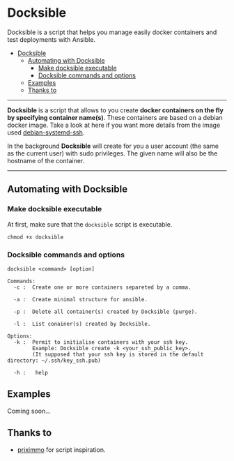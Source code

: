 # Docksible

Docksible is a script that helps you manage easily docker containers and test deployments with Ansible.

- [Docksible](#docksible)
  - [Automating with Docksible](#automating-with-docksible)
    - [Make docksible executable](#make-docksible-executable)
    - [Docksible commands and options](#docksible-commands-and-options)
  - [Examples](#examples)
  - [Thanks to](#thanks-to)

---

**Docksible** is a script that allows to you create **docker containers on the fly by specifying container name(s)**. These containers are based on a debian docker image. Take a look at here if you want more details from the image used [debian-systemd-ssh](https://github.com/sram-z/debian-systemd-ssh).

In the background **Docksible** will create for you a user account (the same as the current user) with sudo privileges. The given name will also be the hostname of the container.

---

## Automating with Docksible

### Make docksible executable

At first, make sure that the `docksible` script is executable.

`chmod +x docksible`

### Docksible commands and options

```console
docksible <command> [option]

Commands:
  -c :  Create one or more containers separeted by a comma.
 
  -a :  Create minimal structure for ansible.
 
  -p :  Delete all container(s) created by Docksible (purge).

  -l :  List conainer(s) created by Docksible.    

Options:      
  -k :  Permit to initialise containers with your ssh key.
        Example: Docksible create -k <your_ssh_public_key>. 
        (It supposed that your ssh key is stored in the default directory: ~/.ssh/key_ssh.pub)

  -h :   help
```

## Examples

Coming soon...

## Thanks to

- [priximmo](https://gitlab.com/xavki/presentations-scripting/-/blob/master/shell/deploy.sh) for script inspiration.
  